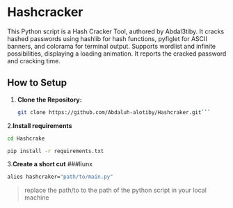 # Hashcracker

This Python script is a Hash Cracker Tool, authored by Abdal3tiby. It cracks hashed passwords using hashlib for hash functions, pyfiglet for ASCII banners, and colorama for terminal output. Supports wordlist and infinite possibilities, displaying a loading animation. It reports the cracked password and cracking time.

## How to Setup

1. **Clone the Repository:**
   ```bash
   git clone https://github.com/Abdaluh-alotiby/Hashcraker.git```
2.**Install requirements**
```bash
cd Hashcrake
```
```bash
pip install -r requirements.txt
```
3.**Create a short cut**
###liunx
```bash
alies hashcraker="path/to/main.py"
```

>replace the path/to to the path of the python script in your local machine
